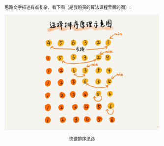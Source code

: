 思路文字描述有点复杂，看下图（是我购买的算法课程里面的图）:
<center>
    <img src="./thoughts.jpg" />
    <p>快速排序思路</p>
</center>

